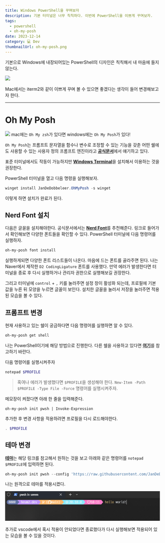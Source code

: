 ```yaml
---
title: Windows PowerShell을 꾸며보자
description: 기본 터미널은 너무 칙칙하다. 이번에 PowerShell을 이쁘게 꾸며보자.
tags:
  - powershell
  - oh-my-posh
date: 2023-12-14
category: 💻 Dev
thumbnailUrl: oh-my-posh.png
---
```

기본으로 Windows에 내장되어있는 PowerShell의 디자인은 칙칙해서 내 마음에 들지 않는다.

![](https://upload.wikimedia.org/wikipedia/commons/d/d5/Windows_PowerShell_1.0_PD.png)

Mac에서는 iterm2와 같이 이쁘게 꾸며 볼 수 있으면 좋겠다는 생각이 들어 변경해보고자 한다.

---

# Oh My Posh
![](https://ohmyposh.dev/img/hero.png)
mac에는 `Oh My zsh`가 있다면 windows에는 `Oh My Posh`가 있다!

`Oh My Posh`는 프롬프트 문자열을 함수나 변수로 조정할 수 있는 기능을 갖춘 어떤 쉘에도 사용할 수 있는 사용자 정의 프롬프트 엔진이라고 [**공식문서**](https://ohmyposh.dev/docs/)에서 얘기하고 있다.

표준 터미널에서도 작동이 가능하지만 [**Windows Terminal**](https://apps.microsoft.com/detail/9N0DX20HK701?rtc=1&hl=ko-kr&gl=KR)을 설치해서 이용하는 것을 권장한다.

PowerShell 터미널을 열고 다음 명령을 실행해보자.
```powershell
winget install JanDeDobbeleer.OhMyPosh -s winget
```

이렇게 하면 설치가 완료가 된다.
## Nerd Font 설치
다음은 글꼴을 설치해야한다. 공식문서에서는 [**Nerd Font**](https://www.nerdfonts.com/)를 추천해준다. 
링크로 들어가서 확인해보면 다양한 폰트들을 확인할 수 있다. 
PowerShell 터미널에 다음 명령어를 실행하자.
```powershell
oh-my-posh font install
```

실행하게되면 다양한 폰트 리스트들이 나온다. 마음에 드는 폰트를 골라주면 된다. 
나는 Naver에서 제작한 `D2 CodingLigature` 폰트를 사용했다.
만약 에러가 발생한다면 터미널을 종료 후 다시 실행하거나 관리자 권한으로 실행해보길 권장한다.

그리고 터미널에 `control` + `,`  키를 눌러주면 설정 창이 활성화 되는데, 프로필에 기본 값을 누른 뒤 모양을 누르면 글꼴이 보인다. 설치한 글꼴을 눌러서 저장을 눌러주면 적용 된 모습을 볼 수 있다.

## 프롬프트 변경
현재 사용하고 있는 쉘이 궁금하다면 다음 명령어를 실행하면 알 수 있다.
```powershell
oh-my-posh get shell
```

나는 PowerShell이기에 해당 방법으로 진행한다. 다른 쉘을 사용하고 있다면 [**여기**](https://ohmyposh.dev/docs/installation/prompt)를 참고하기 바란다.

다음 명령어를 실행시켜주자
```powershell
notepad $PROFILE
```

> 혹여나 에러가 발생했다면 `$PROFILE`을 생성해야 한다.
> `New-Item -Path $PROFILE -Type File -Force` 명령어를 실행시켜주자.

메모장이 켜졌다면 아래 한 줄을 입력해준다.
```
oh-my-posh init pwsh | Invoke-Expression
```

추가한 후 변경 사항을 적용하려면 프로필을 다시 로드해야한다.
```powershell
. $PROFILE
```

## 테마 변경

[**테마**](https://ohmyposh.dev/docs/themes)는 해당 링크를 참고해서 원하는 것을 보고 아래와 같은 명령어를 `notepad $PROFILE`에 입력하면 된다.
```powershell
oh-my-posh init pwsh --config 'https://raw.githubusercontent.com/JanDeDobbeleer/oh-my-posh/main/themes/제목만변경.omp.json' | Invoke-Expression
```
나는 원격으로 테마를 적용시켰다.

![image](https://raw.githubusercontent.com/heum2/image-archive/main/oh-my-posh-done.png)

추가로 vscode에서 혹시 적용이 안되었다면 종료했다가 다시 실행해보면 적용되어 있는 모습을 볼 수 있을 것이다.

